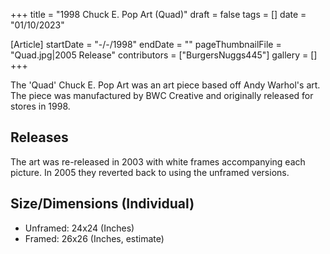 +++
title = "1998 Chuck E. Pop Art (Quad)"
draft = false
tags = []
date = "01/10/2023"

[Article]
startDate = "-/-/1998"
endDate = ""
pageThumbnailFile = "Quad.jpg|2005 Release"
contributors = ["BurgersNuggs445"]
gallery = []
+++


The 'Quad' Chuck E. Pop Art was an art piece based off Andy Warhol's art. The piece was manufactured by BWC Creative and originally released for stores in 1998.

<h2> Releases </h2>
The art was re-released in 2003 with white frames accompanying each picture. In 2005 they reverted back to using the unframed versions.

<h2> Size/Dimensions (Individual) </h2>

* Unframed: 24x24 (Inches)
* Framed: 26x26 (Inches, estimate)




